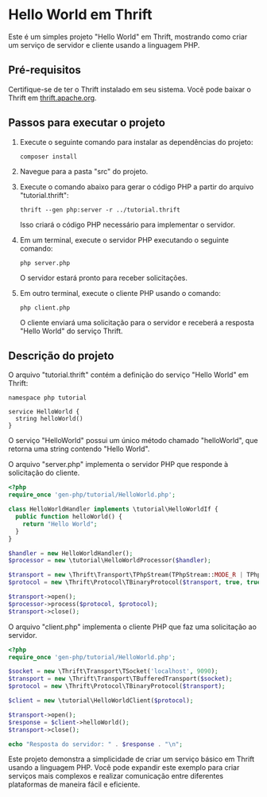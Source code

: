 # Hello World em Thrift

Este é um simples projeto "Hello World" em Thrift, mostrando como criar um serviço de servidor e cliente usando a linguagem PHP.

## Pré-requisitos

Certifique-se de ter o Thrift instalado em seu sistema. Você pode baixar o Thrift em [thrift.apache.org](https://thrift.apache.org/download).

## Passos para executar o projeto

1. Execute o seguinte comando para instalar as dependências do projeto:
   ```
   composer install
   ```
2. Navegue para a pasta "src" do projeto.

3. Execute o comando abaixo para gerar o código PHP a partir do arquivo "tutorial.thrift":

   ```
   thrift --gen php:server -r ../tutorial.thrift
   ```

   Isso criará o código PHP necessário para implementar o servidor.

  
3. Em um terminal, execute o servidor PHP executando o seguinte comando:

   ```
   php server.php
   ```

   O servidor estará pronto para receber solicitações.

4. Em outro terminal, execute o cliente PHP usando o comando:

   ```
   php client.php
   ```

   O cliente enviará uma solicitação para o servidor e receberá a resposta "Hello World" do serviço Thrift.

## Descrição do projeto

O arquivo "tutorial.thrift" contém a definição do serviço "Hello World" em Thrift:

```thrift
namespace php tutorial

service HelloWorld {
  string helloWorld()
}
```

O serviço "HelloWorld" possui um único método chamado "helloWorld", que retorna uma string contendo "Hello World".

O arquivo "server.php" implementa o servidor PHP que responde à solicitação do cliente.

```php
<?php
require_once 'gen-php/tutorial/HelloWorld.php';

class HelloWorldHandler implements \tutorial\HelloWorldIf {
  public function helloWorld() {
    return "Hello World";
  }
}

$handler = new HelloWorldHandler();
$processor = new \tutorial\HelloWorldProcessor($handler);

$transport = new \Thrift\Transport\TPhpStream(TPhpStream::MODE_R | TPhpStream::MODE_W);
$protocol = new \Thrift\Protocol\TBinaryProtocol($transport, true, true);

$transport->open();
$processor->process($protocol, $protocol);
$transport->close();
```

O arquivo "client.php" implementa o cliente PHP que faz uma solicitação ao servidor.

```php
<?php
require_once 'gen-php/tutorial/HelloWorld.php';

$socket = new \Thrift\Transport\TSocket('localhost', 9090);
$transport = new \Thrift\Transport\TBufferedTransport($socket);
$protocol = new \Thrift\Protocol\TBinaryProtocol($transport);

$client = new \tutorial\HelloWorldClient($protocol);

$transport->open();
$response = $client->helloWorld();
$transport->close();

echo "Resposta do servidor: " . $response . "\n";
```

Este projeto demonstra a simplicidade de criar um serviço básico em Thrift usando a linguagem PHP. Você pode expandir este exemplo para criar serviços mais complexos e realizar comunicação entre diferentes plataformas de maneira fácil e eficiente.